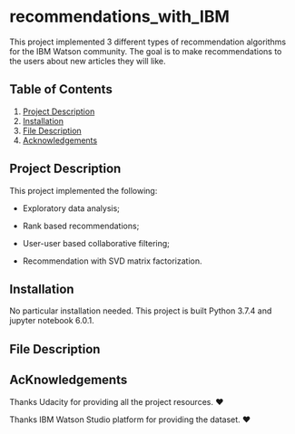 # recommendations_with_IBM
This project implemented 3 different types of recommendation algorithms for the IBM Watson community. The goal is to make recommendations to the users about new articles they will like.


## Table of Contents
1. [Project Description](#desc)
2. [Installation](#installation)
3. [File Description](#files)
4. [Acknowledgements](#licensing)


## Project Description<a name="desc"></a>
This project implemented the following:

- Exploratory data analysis;

- Rank based recommendations;

- User-user based collaborative filtering;

- Recommendation with SVD matrix factorization.


## Installation <a name="installation"></a>

No particular installation needed. This project is built Python 3.7.4 and jupyter notebook 6.0.1.


## File Description<a name="files"></a>


## AcKnowledgements<a name="licensing"></a>

Thanks Udacity for providing all the project resources. ❤

Thanks IBM Watson Studio platform for providing the dataset. ❤

